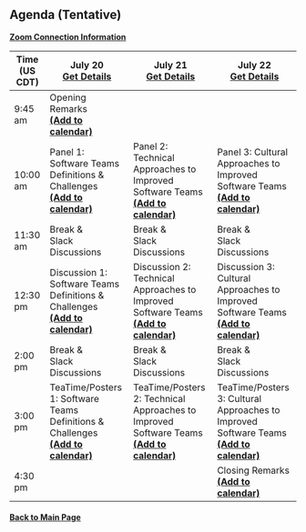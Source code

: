 
## Agenda (Tentative)

[**Zoom Connection Information**]()

| **Time (US CDT)**| **July 20** <br> [**Get Details**](Agenda-Day-1.md) | **July 21** <br> [**Get Details**](Agenda-Day-2.md) | **July 22** <br> [**Get Details**](Agenda-Day-3.md) |
|---|---|---|---|
| 9:45 am  | Opening Remarks <br> [**(Add to calendar)**](CW21-OpeningRemarks.ics) | | |
| 10:00 am | Panel 1: Software Teams Definitions & Challenges <br> [**(Add to calendar)**](CW21-Panel-1-Definitions-Challenges.ics) | Panel 2: Technical Approaches to Improved Software Teams <br> [**(Add to calendar)**](CW21-Panel-2-Technical-Approaches.ics) | Panel 3: Cultural Approaches to Improved Software Teams <br> [**(Add to calendar)**](CW21-Panel-3-Cultural-Approaches.ics) |
| 11:30 am | Break & <br> Slack Discussions | Break & <br> Slack Discussions | Break & <br> Slack Discussions |
| 12:30 pm | Discussion 1: Software Teams Definitions & Challenges <br> [**(Add to calendar)**](CW21-Discussion-1-Definitions-Challenges.ics) | Discussion 2: Technical Approaches to Improved Software Teams <br> [**(Add to calendar)**](CW21-Discussion-2-Technical-Approaches.ics) | Discussion 3: Cultural Approaches to Improved Software Teams <br> [**(Add to calendar)**](CW21-Discussion-3-Cultural-Approaches.ics) |
| 2:00 pm | Break & <br> Slack Discussions | Break & <br> Slack Discussions | Break & <br> Slack Discussions |
| 3:00 pm | TeaTime/Posters 1: Software Teams Definitions & Challenges <br> [**(Add to calendar)**](CW21-TeaTime-Posters-1.ics) | TeaTime/Posters 2: Technical Approaches to Improved Software Teams <br> [**(Add to calendar)**](CW21-TeaTime-Posters-2.ics) | TeaTime/Posters 3: Cultural Approaches to Improved Software Teams <br> [**(Add to calendar)**](CW21-TeaTime-Posters-3.ics) |
| 4:30 pm | | | Closing Remarks <br> [**(Add to calendar)**](CW21-ClosingRemarks.ics) |



#### [Back to Main Page](index.md)
